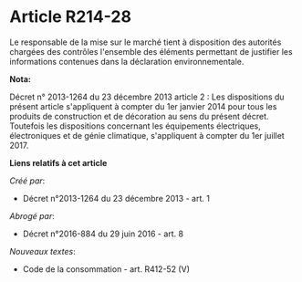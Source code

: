 # Article R214-28

Le responsable de la mise sur le marché tient à disposition des autorités chargées des contrôles l'ensemble des éléments
permettant de justifier les informations contenues dans la déclaration environnementale.

**Nota:**

Décret n° 2013-1264 du 23 décembre 2013 article 2 : Les dispositions du  présent article s'appliquent à compter du 1er
janvier 2014 pour tous les  produits de construction et de décoration au sens du présent décret.  Toutefois les dispositions
concernant les équipements électriques,  électroniques et de génie climatique, s'appliquent à compter du 1er  juillet 2017.

**Liens relatifs à cet article**

_Créé par_:

  - Décret n°2013-1264 du 23 décembre 2013 - art. 1

_Abrogé par_:

  - Décret n°2016-884 du 29 juin 2016 - art. 8

_Nouveaux textes_:

  - Code de la consommation - art. R412-52 (V)
